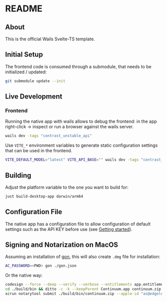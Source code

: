# README

## About

This is the official Wails Svelte-TS template.

## Initial Setup

The frontend code is consumed through a submodule, that needs to be initialized / updated:

```bash
git submodule update --init
```

## Live Development

### Frontend
Running the native app with wails allows to debug the frontend: in the app right-click -> inspect or run a browser against the wails server.
```bash
wails dev -tags "contrast_unstable_api"
```

Use `VITE_*` environment variables to generate static configuration settings that can be used in the frontend.
```bash
VITE_DEFAULT_MODEL="latest" VITE_API_BASE="" wails dev -tags "contrast_unstable_api"
```

## Building

Adjust the platform variable to the one you want to build for:

```bash
just build-desktop-app darwin/arm64
```

## Configuration File
The native app has a configuration file to allow configuration of default settings such as the API KEY before use (see [Getting started](/docs/docs/guides/desktop-app.md#Getting-started)).

## Signing and Notarization on MacOS

Assuming an installation of [gon](https://github.com/Bearer/gon), this will also create `.dmg` file for installation:

```bash
AC_PASSWORD=<PWD> gon ./gon.json
```

Or the native way:

```bash
codesign --force --deep --verify --verbose --entitlements app.entitlements --options runtime --sign "Developer ID Application: Edgeless Systems GmbH (4D7MAN249M)" ./build/bin/Continuum.app
cd ./build/bin && ditto -c -k --keepParent Continuum.app continuum.zip
xcrun notarytool submit ./build/bin/continuum.zip --apple-id "as@edgeless.systems" --password <PWD> --team-id "4D7MAN249M" --wait
```

